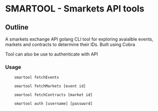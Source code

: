 # SMARTOOL - Smarkets API tools

## Outline

A smarkets exchange API golang CLI tool for exploring avaialble events, markets and contracts to determine their IDs. Built using Cobra

Tool can also be use to authenticate with API

### Usage

```
    smartool fetchEvents
```

```
    smartool fetchMarkets [event id]
```

```
    smartool fetchContracts [market id]
```

```
    smartool auth [username] [password]
```


